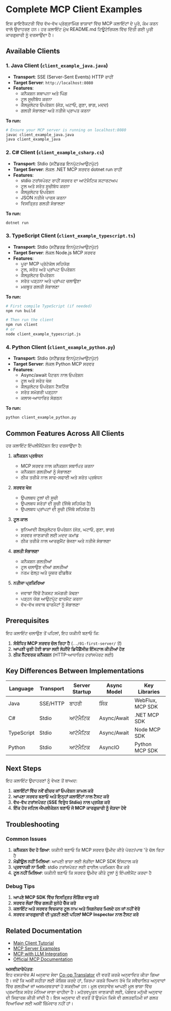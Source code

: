 <!--
CO_OP_TRANSLATOR_METADATA:
{
  "original_hash": "affcf199a44f60283a289dcb69dc144e",
  "translation_date": "2025-07-17T13:33:28+00:00",
  "source_file": "03-GettingStarted/02-client/complete_examples.md",
  "language_code": "pa"
}
-->
# Complete MCP Client Examples

ਇਸ ਡਾਇਰੈਕਟਰੀ ਵਿੱਚ ਵੱਖ-ਵੱਖ ਪ੍ਰੋਗ੍ਰਾਮਿੰਗ ਭਾਸ਼ਾਵਾਂ ਵਿੱਚ MCP ਕਲਾਇੰਟਾਂ ਦੇ ਪੂਰੇ, ਕੰਮ ਕਰਨ ਵਾਲੇ ਉਦਾਹਰਣ ਹਨ। ਹਰ ਕਲਾਇੰਟ ਮੁੱਖ README.md ਟਿਊਟੋਰਿਯਲ ਵਿੱਚ ਦਿੱਤੀ ਗਈ ਪੂਰੀ ਕਾਰਗੁਜ਼ਾਰੀ ਨੂੰ ਦਰਸਾਉਂਦਾ ਹੈ।

## Available Clients

### 1. Java Client (`client_example_java.java`)
- **Transport**: SSE (Server-Sent Events) HTTP ਰਾਹੀਂ
- **Target Server**: `http://localhost:8080`
- **Features**: 
  - ਕਨੈਕਸ਼ਨ ਸਥਾਪਨਾ ਅਤੇ ਪਿੰਗ
  - ਟੂਲ ਸੂਚੀਬੱਧ ਕਰਨਾ
  - ਕੈਲਕੁਲੇਟਰ ਓਪਰੇਸ਼ਨ (ਜੋੜ, ਘਟਾਓ, ਗੁਣਾ, ਭਾਗ, ਮਦਦ)
  - ਗਲਤੀ ਸੰਭਾਲਣਾ ਅਤੇ ਨਤੀਜੇ ਪ੍ਰਾਪਤ ਕਰਨਾ

**To run:**
```bash
# Ensure your MCP server is running on localhost:8080
javac client_example_java.java
java client_example_java
```

### 2. C# Client (`client_example_csharp.cs`)
- **Transport**: Stdio (ਸਟੈਂਡਰਡ ਇਨਪੁੱਟ/ਆਉਟਪੁੱਟ)
- **Target Server**: ਲੋਕਲ .NET MCP ਸਰਵਰ dotnet run ਰਾਹੀਂ
- **Features**:
  - stdio ਟਰਾਂਸਪੋਰਟ ਰਾਹੀਂ ਸਰਵਰ ਦਾ ਆਟੋਮੈਟਿਕ ਸਟਾਰਟਅਪ
  - ਟੂਲ ਅਤੇ ਸਰੋਤ ਸੂਚੀਬੱਧ ਕਰਨਾ
  - ਕੈਲਕੁਲੇਟਰ ਓਪਰੇਸ਼ਨ
  - JSON ਨਤੀਜੇ ਪਾਰਸ ਕਰਨਾ
  - ਵਿਸਤ੍ਰਿਤ ਗਲਤੀ ਸੰਭਾਲਣਾ

**To run:**
```bash
dotnet run
```

### 3. TypeScript Client (`client_example_typescript.ts`)
- **Transport**: Stdio (ਸਟੈਂਡਰਡ ਇਨਪੁੱਟ/ਆਉਟਪੁੱਟ)
- **Target Server**: ਲੋਕਲ Node.js MCP ਸਰਵਰ
- **Features**:
  - ਪੂਰਾ MCP ਪ੍ਰੋਟੋਕੋਲ ਸਹਿਯੋਗ
  - ਟੂਲ, ਸਰੋਤ ਅਤੇ ਪ੍ਰਾਂਪਟ ਓਪਰੇਸ਼ਨ
  - ਕੈਲਕੁਲੇਟਰ ਓਪਰੇਸ਼ਨ
  - ਸਰੋਤ ਪੜ੍ਹਨਾ ਅਤੇ ਪ੍ਰਾਂਪਟ ਚਲਾਉਣਾ
  - ਮਜ਼ਬੂਤ ਗਲਤੀ ਸੰਭਾਲਣਾ

**To run:**
```bash
# First compile TypeScript (if needed)
npm run build

# Then run the client
npm run client
# or
node client_example_typescript.js
```

### 4. Python Client (`client_example_python.py`)
- **Transport**: Stdio (ਸਟੈਂਡਰਡ ਇਨਪੁੱਟ/ਆਉਟਪੁੱਟ)  
- **Target Server**: ਲੋਕਲ Python MCP ਸਰਵਰ
- **Features**:
  - Async/await ਪੈਟਰਨ ਨਾਲ ਓਪਰੇਸ਼ਨ
  - ਟੂਲ ਅਤੇ ਸਰੋਤ ਖੋਜ
  - ਕੈਲਕੁਲੇਟਰ ਓਪਰੇਸ਼ਨ ਟੈਸਟਿੰਗ
  - ਸਰੋਤ ਸਮੱਗਰੀ ਪੜ੍ਹਨਾ
  - ਕਲਾਸ-ਆਧਾਰਿਤ ਸੰਗਠਨ

**To run:**
```bash
python client_example_python.py
```

## Common Features Across All Clients

ਹਰ ਕਲਾਇੰਟ ਇੰਪਲੀਮੈਂਟੇਸ਼ਨ ਇਹ ਦਰਸਾਉਂਦਾ ਹੈ:

1. **ਕਨੈਕਸ਼ਨ ਪ੍ਰਬੰਧਨ**
   - MCP ਸਰਵਰ ਨਾਲ ਕਨੈਕਸ਼ਨ ਸਥਾਪਿਤ ਕਰਨਾ
   - ਕਨੈਕਸ਼ਨ ਗਲਤੀਆਂ ਨੂੰ ਸੰਭਾਲਣਾ
   - ਠੀਕ ਤਰੀਕੇ ਨਾਲ ਸਾਫ-ਸਫਾਈ ਅਤੇ ਸਰੋਤ ਪ੍ਰਬੰਧਨ

2. **ਸਰਵਰ ਖੋਜ**
   - ਉਪਲਬਧ ਟੂਲਾਂ ਦੀ ਸੂਚੀ
   - ਉਪਲਬਧ ਸਰੋਤਾਂ ਦੀ ਸੂਚੀ (ਜਿੱਥੇ ਸਹਿਯੋਗ ਹੈ)
   - ਉਪਲਬਧ ਪ੍ਰਾਂਪਟਾਂ ਦੀ ਸੂਚੀ (ਜਿੱਥੇ ਸਹਿਯੋਗ ਹੈ)

3. **ਟੂਲ ਕਾਲ**
   - ਬੁਨਿਆਦੀ ਕੈਲਕੁਲੇਟਰ ਓਪਰੇਸ਼ਨ (ਜੋੜ, ਘਟਾਓ, ਗੁਣਾ, ਭਾਗ)
   - ਸਰਵਰ ਜਾਣਕਾਰੀ ਲਈ ਮਦਦ ਕਮਾਂਡ
   - ਠੀਕ ਤਰੀਕੇ ਨਾਲ ਆਰਗੁਮੈਂਟ ਭੇਜਣਾ ਅਤੇ ਨਤੀਜੇ ਸੰਭਾਲਣਾ

4. **ਗਲਤੀ ਸੰਭਾਲਣਾ**
   - ਕਨੈਕਸ਼ਨ ਗਲਤੀਆਂ
   - ਟੂਲ ਚਲਾਉਣ ਦੀਆਂ ਗਲਤੀਆਂ
   - ਨਰਮ ਫੇਲ੍ਹ ਅਤੇ ਯੂਜ਼ਰ ਫੀਡਬੈਕ

5. **ਨਤੀਜਾ ਪ੍ਰਕਿਰਿਆ**
   - ਜਵਾਬਾਂ ਵਿੱਚੋਂ ਟੈਕਸਟ ਸਮੱਗਰੀ ਕੱਢਣਾ
   - ਪੜ੍ਹਨ ਯੋਗ ਆਉਟਪੁੱਟ ਫਾਰਮੈਟ ਕਰਨਾ
   - ਵੱਖ-ਵੱਖ ਜਵਾਬ ਫਾਰਮੈਟਾਂ ਨੂੰ ਸੰਭਾਲਣਾ

## Prerequisites

ਇਹ ਕਲਾਇੰਟ ਚਲਾਉਣ ਤੋਂ ਪਹਿਲਾਂ, ਇਹ ਯਕੀਨੀ ਬਣਾਓ ਕਿ:

1. **ਸੰਬੰਧਿਤ MCP ਸਰਵਰ ਚੱਲ ਰਿਹਾ ਹੈ** (`../01-first-server/` ਤੋਂ)
2. **ਆਪਣੀ ਚੁਣੀ ਹੋਈ ਭਾਸ਼ਾ ਲਈ ਲੋੜੀਂਦੇ ਡਿਪੈਂਡੈਂਸੀਜ਼ ਇੰਸਟਾਲ ਕੀਤੀਆਂ ਹੋਣ**
3. **ਠੀਕ ਨੈੱਟਵਰਕ ਕਨੈਕਸ਼ਨ** (HTTP-ਆਧਾਰਿਤ ਟਰਾਂਸਪੋਰਟ ਲਈ)

## Key Differences Between Implementations

| Language   | Transport | Server Startup | Async Model | Key Libraries |
|------------|-----------|----------------|-------------|---------------|
| Java       | SSE/HTTP  | ਬਾਹਰੀ          | ਸਿੰਕ          | WebFlux, MCP SDK |
| C#         | Stdio     | ਆਟੋਮੈਟਿਕ       | Async/Await | .NET MCP SDK |
| TypeScript | Stdio     | ਆਟੋਮੈਟਿਕ       | Async/Await | Node MCP SDK |
| Python     | Stdio     | ਆਟੋਮੈਟਿਕ       | AsyncIO     | Python MCP SDK |

## Next Steps

ਇਹ ਕਲਾਇੰਟ ਉਦਾਹਰਣਾਂ ਨੂੰ ਵੇਖਣ ਤੋਂ ਬਾਅਦ:

1. **ਕਲਾਇੰਟਾਂ ਵਿੱਚ ਨਵੇਂ ਫੀਚਰ ਜਾਂ ਓਪਰੇਸ਼ਨ ਸ਼ਾਮਲ ਕਰੋ**
2. **ਆਪਣਾ ਸਰਵਰ ਬਣਾਓ ਅਤੇ ਇਨ੍ਹਾਂ ਕਲਾਇੰਟਾਂ ਨਾਲ ਟੈਸਟ ਕਰੋ**
3. **ਵੱਖ-ਵੱਖ ਟਰਾਂਸਪੋਰਟ (SSE ਵਿਰੁੱਧ Stdio) ਨਾਲ ਪ੍ਰਯੋਗ ਕਰੋ**
4. **ਇੱਕ ਹੋਰ ਜਟਿਲ ਐਪਲੀਕੇਸ਼ਨ ਬਣਾਓ ਜੋ MCP ਕਾਰਗੁਜ਼ਾਰੀ ਨੂੰ ਜੋੜਦਾ ਹੋਵੇ**

## Troubleshooting

### Common Issues

1. **ਕਨੈਕਸ਼ਨ ਰੱਦ ਹੋ ਗਿਆ**: ਯਕੀਨੀ ਬਣਾਓ ਕਿ MCP ਸਰਵਰ ਉਮੀਦ ਕੀਤੇ ਪੋਰਟ/ਪਾਥ 'ਤੇ ਚੱਲ ਰਿਹਾ ਹੈ
2. **ਮੋਡੀਊਲ ਨਹੀਂ ਮਿਲਿਆ**: ਆਪਣੀ ਭਾਸ਼ਾ ਲਈ ਲੋੜੀਂਦਾ MCP SDK ਇੰਸਟਾਲ ਕਰੋ
3. **ਪ੍ਰਵਾਨਗੀ ਨਾ ਮਿਲੀ**: stdio ਟਰਾਂਸਪੋਰਟ ਲਈ ਫਾਈਲ ਪਰਮਿਸ਼ਨ ਚੈੱਕ ਕਰੋ
4. **ਟੂਲ ਨਹੀਂ ਮਿਲਿਆ**: ਯਕੀਨੀ ਬਣਾਓ ਕਿ ਸਰਵਰ ਉਮੀਦ ਕੀਤੇ ਟੂਲਾਂ ਨੂੰ ਇੰਪਲੀਮੈਂਟ ਕਰਦਾ ਹੈ

### Debug Tips

1. **ਆਪਣੇ MCP SDK ਵਿੱਚ ਵਿਸਤ੍ਰਿਤ ਲੌਗਿੰਗ ਚਾਲੂ ਕਰੋ**
2. **ਸਰਵਰ ਲੌਗਾਂ ਵਿੱਚ ਗਲਤੀ ਸੁਨੇਹੇ ਚੈੱਕ ਕਰੋ**
3. **ਕਲਾਇੰਟ ਅਤੇ ਸਰਵਰ ਵਿਚਕਾਰ ਟੂਲ ਨਾਮ ਅਤੇ ਸਿਗਨੇਚਰ ਮਿਲਦੇ ਹਨ ਜਾਂ ਨਹੀਂ ਵੇਰੋ**
4. **ਸਰਵਰ ਕਾਰਗੁਜ਼ਾਰੀ ਦੀ ਪੁਸ਼ਟੀ ਲਈ ਪਹਿਲਾਂ MCP Inspector ਨਾਲ ਟੈਸਟ ਕਰੋ**

## Related Documentation

- [Main Client Tutorial](./README.md)
- [MCP Server Examples](../../../../03-GettingStarted/01-first-server)
- [MCP with LLM Integration](../../../../03-GettingStarted/03-llm-client)
- [Official MCP Documentation](https://modelcontextprotocol.io/)

**ਅਸਵੀਕਾਰੋਪੱਤਰ**:  
ਇਹ ਦਸਤਾਵੇਜ਼ AI ਅਨੁਵਾਦ ਸੇਵਾ [Co-op Translator](https://github.com/Azure/co-op-translator) ਦੀ ਵਰਤੋਂ ਕਰਕੇ ਅਨੁਵਾਦਿਤ ਕੀਤਾ ਗਿਆ ਹੈ। ਜਦੋਂ ਕਿ ਅਸੀਂ ਸਹੀਤਾ ਲਈ ਕੋਸ਼ਿਸ਼ ਕਰਦੇ ਹਾਂ, ਕਿਰਪਾ ਕਰਕੇ ਧਿਆਨ ਰੱਖੋ ਕਿ ਸਵੈਚਾਲਿਤ ਅਨੁਵਾਦਾਂ ਵਿੱਚ ਗਲਤੀਆਂ ਜਾਂ ਅਸਮਰਥਤਾਵਾਂ ਹੋ ਸਕਦੀਆਂ ਹਨ। ਮੂਲ ਦਸਤਾਵੇਜ਼ ਆਪਣੀ ਮੂਲ ਭਾਸ਼ਾ ਵਿੱਚ ਪ੍ਰਮਾਣਿਕ ਸਰੋਤ ਮੰਨਿਆ ਜਾਣਾ ਚਾਹੀਦਾ ਹੈ। ਮਹੱਤਵਪੂਰਨ ਜਾਣਕਾਰੀ ਲਈ, ਪੇਸ਼ੇਵਰ ਮਨੁੱਖੀ ਅਨੁਵਾਦ ਦੀ ਸਿਫਾਰਸ਼ ਕੀਤੀ ਜਾਂਦੀ ਹੈ। ਇਸ ਅਨੁਵਾਦ ਦੀ ਵਰਤੋਂ ਤੋਂ ਉਤਪੰਨ ਕਿਸੇ ਵੀ ਗਲਤਫਹਿਮੀ ਜਾਂ ਗਲਤ ਵਿਆਖਿਆ ਲਈ ਅਸੀਂ ਜ਼ਿੰਮੇਵਾਰ ਨਹੀਂ ਹਾਂ।